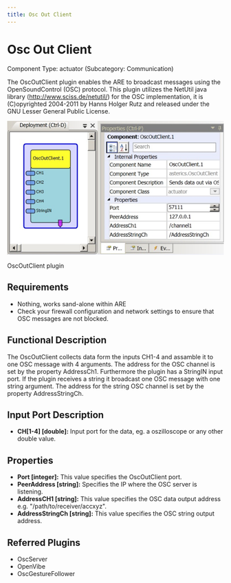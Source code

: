 ```yaml
---
title: Osc Out Client
---
```


# Osc Out Client

Component Type: actuator (Subcategory: Communication)

The OscOutClient plugin enables the ARE to broadcast messages using the OpenSoundControl (OSC) protocol. This plugin utilizes the NetUtil java library (http://www.sciss.de/netutil/) for the OSC implementation, it is (C)opyrighted 2004-2011 by Hanns Holger Rutz and released under the GNU Lesser General Public License.

![Screenshot: OscServer plugin](./img/oscoutclient.jpg "Screenshot: OscServer plugin")

OscOutClient plugin

## Requirements

*   Nothing, works sand-alone within ARE
*   Check your firewall configuration and network settings to ensure that OSC messages are not blocked.

## Functional Description

The OscOutClient collects data form the inputs CH1-4 and assamble it to one OSC message with 4 arguments. The address for the OSC channel is set by the property AddressCh1. Furthermore the plugin has a StringIN input port. If the plugin receives a string it broadcast one OSC message with one string argument. The address for the string OSC channel is set by the property AddressStringCh.

## Input Port Description

*   **CH\[1-4\] \[double\]:** Input port for the data, eg. a oszilloscope or any other double value.

## Properties

*   **Port \[integer\]:** This value specifies the OscOutClient port.
*   **PeerAddress \[string\]:** Specifies the IP where the OSC server is listening.
*   **AddressCH1 \[string\]:** This value specifies the OSC data output address e.g. "/path/to/receiver/accxyz".
*   **AddressStringCh \[string\]:** This value specifies the OSC string output address.

## Referred Plugins

*   OscServer
*   OpenVibe
*   OscGestureFollower